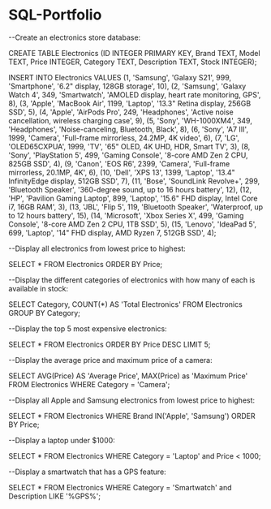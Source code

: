 # SQL-Portfolio

--Create an electronics store database:

CREATE TABLE Electronics (ID INTEGER PRIMARY KEY, Brand TEXT, Model TEXT, Price INTEGER, Category TEXT, Description TEXT, Stock INTEGER);

INSERT INTO Electronics VALUES
(1, 'Samsung', 'Galaxy S21', 999, 'Smartphone', '6.2" display, 128GB storage', 10),
(2, 'Samsung', 'Galaxy Watch 4', 349, 'Smartwatch', 'AMOLED display, heart rate monitoring, GPS', 8),
(3, 'Apple', 'MacBook Air', 1199, 'Laptop', '13.3" Retina display, 256GB SSD', 5),
(4, 'Apple', 'AirPods Pro', 249, 'Headphones', 'Active noise cancellation, wireless charging case', 9),
(5, 'Sony', 'WH-1000XM4', 349, 'Headphones', 'Noise-canceling, Bluetooth, Black', 8),
(6, 'Sony', 'A7 III', 1999, 'Camera', 'Full-frame mirrorless, 24.2MP, 4K video', 6),
(7, 'LG', 'OLED65CXPUA', 1999, 'TV', '65" OLED, 4K UHD, HDR, Smart TV', 3),
(8, 'Sony', 'PlayStation 5', 499, 'Gaming Console', '8-core AMD Zen 2 CPU, 825GB SSD', 4),
(9, 'Canon', 'EOS R6', 2399, 'Camera', 'Full-frame mirrorless, 20.1MP, 4K', 6),
(10, 'Dell', 'XPS 13', 1399, 'Laptop', '13.4" InfinityEdge display, 512GB SSD', 7),
(11, 'Bose', 'SoundLink Revolve+', 299, 'Bluetooth Speaker', '360-degree sound, up to 16 hours battery', 12),
(12, 'HP', 'Pavilion Gaming Laptop', 899, 'Laptop', '15.6" FHD display, Intel Core i7, 16GB RAM', 3),
(13, 'JBL', 'Flip 5', 119, 'Bluetooth Speaker', 'Waterproof, up to 12 hours battery', 15),
(14, 'Microsoft', 'Xbox Series X', 499, 'Gaming Console', '8-core AMD Zen 2 CPU, 1TB SSD', 5),
(15, 'Lenovo', 'IdeaPad 5', 699, 'Laptop', '14" FHD display, AMD Ryzen 7, 512GB SSD', 4);

--Display all electronics from lowest price to highest:

SELECT *
FROM Electronics
ORDER BY Price; 

--Display the different categories of electronics with how many of each is available in stock: 

SELECT Category, COUNT(*) AS 'Total Electronics'
FROM Electronics
GROUP BY Category;

--Display the top 5 most expensive electronics:

SELECT *
FROM Electronics
ORDER BY Price DESC
LIMIT 5;

--Display the average price and maximum price of a camera:

SELECT AVG(Price) AS 'Average Price', MAX(Price) as 'Maximum Price'
FROM Electronics
WHERE Category = 'Camera';

--Display all Apple and Samsung electronics from lowest price to highest:

SELECT * 
FROM Electronics 
WHERE Brand IN('Apple', 'Samsung')
ORDER BY Price;

--Display a laptop under $1000: 

SELECT * 
FROM Electronics
WHERE Category = 'Laptop' and Price < 1000;

--Display a smartwatch that has a GPS feature: 

SELECT * 
FROM Electronics
WHERE Category = 'Smartwatch' and Description LIKE '%GPS%';


